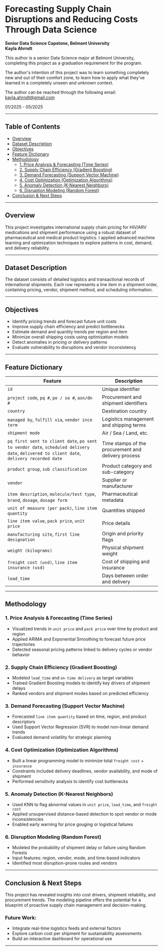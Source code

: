 # Forecasting Supply Chain Disruptions and Reducing Costs Through Data Science
**Senior Data Science Capstone, Belmont University**  
**Kayla Ahrndt**

This author is a senior Data Science major at Belmont University, completing this project as a graduation requirement for the program. 

The author's intention of this project was to learn something completely new and out of their comfort zone, to learn how to apply what they've learned in a completely unseen and unknown context. 

The author can be reached through the following email: kayla.ahrndt@gmail.com

01/2025 - 05/2025

---

## Table of Contents
- [Overview](#overview)
- [Dataset Description](#dataset-description)
- [Objectives](#objectives)
- [Feature Dictionary](#feature-dictionary)
- [Methodology](#methodology)
  - [1. Price Analysis & Forecasting (Time Series)](#1-price-analysis--forecasting-time-series)
  - [2. Supply Chain Efficiency (Gradient Boosting)](#2-supply-chain-efficiency-gradient-boosting)
  - [3. Demand Forecasting (Support Vector Machine)](#3-demand-forecasting-support-vector-machine)
  - [4. Cost Optimization (Optimization Algorithms)](#4-cost-optimization-optimization-algorithms)
  - [5. Anomaly Detection (K-Nearest Neighbors)](#5-anomaly-detection-k-nearest-neighbors)
  - [6. Disruption Modeling (Random Forest)](#6-disruption-modeling-random-forest)
- [Conclusion & Next Steps](#conclusion--next-steps)

---

## Overview

This project investigates international supply chain pricing for HIV/ARV medications and shipment performance using a robust dataset of pharmaceutical and medical product logistics. I applied advanced machine learning and optimization techniques to explore patterns in cost, demand, and delivery reliability.

---

## Dataset Description

The dataset consists of detailed logistics and transactional records of international shipments. Each row represents a line item in a shipment order, containing pricing, vendor, shipment method, and scheduling information.

---

## Objectives

- Identify pricing trends and forecast future unit costs  
- Improve supply chain efficiency and predict bottlenecks  
- Estimate demand and quantity trends per region and item  
- Minimize overall shipping costs using optimization models  
- Detect anomalies in pricing or delivery patterns  
- Evaluate vulnerability to disruptions and vendor inconsistency  

---

## Feature Dictionary

| Feature | Description |
|--------|-------------|
| `id` | Unique identifier |
| `project code`, `pq #`, `po / so #`, `asn/dn #` | Procurement and shipment identifiers |
| `country` | Destination country |
| `managed by`, `fulfill via`, `vendor inco term` | Logistics management and shipping terms |
| `shipment mode` | Air / Sea / Land, etc. |
| `pq first sent to client date`, `po sent to vendor date`, `scheduled delivery date`, `delivered to client date`, `delivery recorded date` | Time stamps of the procurement and delivery process |
| `product group`, `sub classification` | Product category and sub-category |
| `vendor` | Supplier or manufacturer |
| `item description`, `molecule/test type`, `brand`, `dosage`, `dosage form` | Pharmaceutical metadata |
| `unit of measure (per pack)`, `line item quantity` | Quantities shipped |
| `line item value`, `pack price`, `unit price` | Price details |
| `manufacturing site`, `first line designation` | Origin and priority flags |
| `weight (kilograms)` | Physical shipment weight |
| `freight cost (usd)`, `line item insurance (usd)` | Cost of shipping and insurance |
| `lead_time` | Days between order and delivery |

---

## Methodology

### 1. Price Analysis & Forecasting (Time Series)

- Visualized trends in `unit price` and `pack price` over time by product and region
- Applied ARIMA and Exponential Smoothing to forecast future price trajectories
- Detected seasonal pricing patterns linked to delivery cycles or vendor behavior

### 2. Supply Chain Efficiency (Gradient Boosting)

- Modeled `lead_time` and `on-time delivery` as target variables
- Trained Gradient Boosting models to identify key drivers of shipment delays
- Ranked vendors and shipment modes based on predicted efficiency

### 3. Demand Forecasting (Support Vector Machine)

- Forecasted `line item quantity` based on time, region, and product descriptors
- Used Support Vector Regression (SVR) to model non-linear demand trends
- Evaluated demand volatility for strategic planning

### 4. Cost Optimization (Optimization Algorithms)

- Built a linear programming model to minimize total `freight cost` + `insurance`
- Constraints included delivery deadlines, vendor availability, and mode of shipment
- Performed sensitivity analysis to identify cost bottlenecks

### 5. Anomaly Detection (K-Nearest Neighbors)

- Used KNN to flag abnormal values in `unit price`, `lead_time`, and `freight cost`
- Applied unsupervised distance-based detection to spot vendor or mode inconsistencies
- Enabled early warning for price gouging or logistical failures

### 6. Disruption Modeling (Random Forest)

- Modeled the probability of shipment delay or failure using Random Forests
- Input features: region, vendor, mode, and time-based indicators
- Identified most disruption-prone routes and vendors

---

## Conclusion & Next Steps

This project has revealed insights into cost drivers, shipment reliability, and procurement trends. The modeling pipeline offers the potential for a blueprint of  proactive supply chain management and decision-making.

### Future Work:
- Integrate real-time logistics feeds and external factors 
- Explore carbon cost per shipment for sustainability assessments
- Build an interactive dashboard for operational use

---

